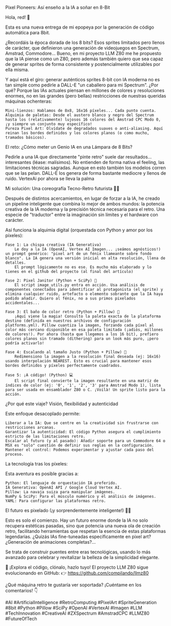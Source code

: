Pixel Pioneers: Así enseño a la IA a soñar en 8-Bit

Hola, red! 👋

Esta es una nueva entrega de mi epopeya por la generación de código automática para 8bit.

¿Recordáis la época dorada de los 8 bits? Esos sprites limitados pero llenos de carácter, que definieron una generación de videojuegos en Spectrum, Amstrad, Commodore... 
Bueno, en mi proyecto LLM Z80 me he propuesto que la IA piense como un Z80, pero además también quiero que sea capaz de generar
sprites de forma consistente y postencialmente utilizables por ella misma.

Y aquí está el giro: generar auténticos sprites 8-bit con IA moderna no es tan simple como pedirle a DALL-E "un caballero para mi Spectrum". ¿Por qué? Porque las IAs actuales piensan en millones de colores y resoluciones enormes, no en las grandes (pero bellas) restricciones de nuestras queridas máquinas ochenteras:

    Mini-lienzos: Hablamos de 8x8, 16x16 píxeles... Cada punto cuenta.
    Alquimia de paletas: Desde el austero blanco y negro del Spectrum hasta los (relativamente) lujosos 16 colores del Amstrad CPC Modo 0, ¡y siempre un conjunto muy específico!
    Pureza Pixel Art: Olvídate de degradados suaves o anti-aliasing. Aquí reinan los bordes definidos y los colores planos (o como mucho, tramados básicos).

El reto: ¿Cómo meter un Genio IA en una Lámpara de 8 Bits?

Pedirle a una IA que directamente "pinte retro" suele dar resultados... interesantes (léase: malísimos). No entienden de forma nativa el feeling, las limitaciones técnicas sagradas. Aunque en esto también los modelos corren que se las pelan. DALL-E los genera de forma bastante mediocre y llenos de ruido. VertexAi por ahora se lleva la palma

Mi solución: Una coreografía Tecno-Retro futurista 💃🕺

Después de distintos acercamientos, en lugar de forzar a la IA, he creado un pipeline inteligente que combina lo mejor de ambos mundos: la potencia creativa de la IA moderna y la precisión técnica necesaria para el retro. Una especie de "traductor" entre la imaginación sin límites y el hardware con carácter.

Así funciona la alquimia digital (orquestada con Python y amor por los píxeles):

    Fase 1: La chispa creativa (IA Generativa)
        Le doy a la IA (OpenAI, Vertex AI Imagen... ¡seámos agnósticos!) un prompt genérico: "pixel art de un fénix llameante sobre fondo blanco". La IA genera una versión inicial en alta resolución, llena de detalles.
        El prompt lógicamente no es ese. Es mucho más elaborado y lo tienes en el github del proyecto (al final del artículo)

    Fase 2: Pixel Janitor (Python + SciPy) 🧹
        El script image_utils.py entra en acción. Usa análisis de componentes conectados para identificar al protagonista (el sprite) y elimina cualquier ruido, artefacto o elemento sobrante que la IA haya podido añadir. Quiero al fénix, no a sus primos pixelados accidentales...

    Fase 3: El baño de color retro (Python + Pillow) 🎨
        ¡Aquí viene la magia! Consulto la paleta exacta de la plataforma destino (definida en nuestros archivos de configuración platforms.yml). Pillow cuantiza la imagen, forzando cada píxel al color más cercano disponible en esa paleta limitada (¡adiós, millones de colores!). Por ahora (hasta que llegemos a los 16 bit), prefiero colores planos sin tramado (dithering) para un look más puro, ¡pero podría activarlo!

    Fase 4: Escalando al tamaño Justo (Python + Pillow) 📏
        Redimensiono la imagen a la resolución final deseada (ej: 16x16) usando interpolación NEAREST. Esto es crucial para mantener esos bordes definidos y píxeles perfectamente cuadrados.

    Fase 5: ¡A código! (Python) 💻
        El script final convierte la imagen resultante en una matriz de índices de color (ej: '0', '1', '2', '3' para Amstrad Modo 1), lista para ser usada en ensamblador Z80 o C. ¡Voilà! Un sprite listo para la acción.

¿Por qué este viaje? Visión, flexibilidad y autenticidad

Este enfoque desacoplado permite:

    Liberar a la IA: Que se centre en la creatividad sin frustrarse con restricciones arcanas.
    Garantizar la autenticidad: El código Python asegura el cumplimiento estricto de las limitaciones retro.
    Escalar al futuro (y al pasado): Añadir soporte para un Commodore 64 o MSX es "solo" cuestión de definir sus reglas en la configuración.
    Mantener el control: Podemos experimentar y ajustar cada paso del proceso.

La tecnología tras los píxeles:

Esta aventura es posible gracias a:

    Python: El lenguaje de orquestación IA preferido.
    IA Generativa: OpenAI API / Google Cloud Vertex AI.
    Pillow: La navaja suiza para manipular imágenes.
    NumPy & SciPy: Para el músculo numérico y el análisis de imágenes.
    YAML: Para configurar las plataformas retro.

El futuro es pixelado (¡y sorprendentemente inteligente!) 🤖💾

Esto es solo el comienzo. Hay un futuro enorme donde la IA no solo recupera estéticas pasadas, sino que potencia una nueva ola de creación retro, facilitando herramientas que respetan la esencia de estas plataformas legendarias. ¿Quizás IAs fine-tuneadas específicamente en pixel art? ¿Generación de animaciones completas?...

Se trata de construir puentes entre eras tecnológicas, usando lo más avanzado para celebrar y revitalizar la belleza de la simplicidad elegante.

🚀 ¡Explora el código, clónalo, hazlo tuyo! El proyecto LLM Z80 sigue evolucionando en GitHub:
👉 https://github.com/compilando/llmz80

¿Qué máquina retro te gustaría ver soportada? ¡Cuéntame en los comentarios! 👇

#AI #ArtificialIntelligence #RetroComputing #PixelArt #SpriteGeneration #8bit #Python #Pillow #SciPy #OpenAI #VertexAI #Imagen #LLM #TechInnovation #CreativeAI #ZXSpectrum #AmstradCPC #LLMZ80 #FutureOfTech